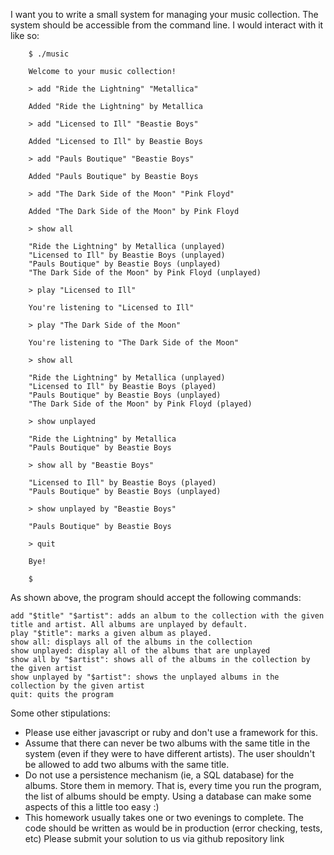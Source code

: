 I want you to write a small system for managing your music collection. The system should be accessible from the command line. I would interact with it like so:
```
    $ ./music

    Welcome to your music collection!

    > add "Ride the Lightning" "Metallica"

    Added "Ride the Lightning" by Metallica

    > add "Licensed to Ill" "Beastie Boys"

    Added "Licensed to Ill" by Beastie Boys
    
    > add "Pauls Boutique" "Beastie Boys"

    Added "Pauls Boutique" by Beastie Boys

    > add "The Dark Side of the Moon" "Pink Floyd"

    Added "The Dark Side of the Moon" by Pink Floyd

    > show all

    "Ride the Lightning" by Metallica (unplayed)
    "Licensed to Ill" by Beastie Boys (unplayed)
    "Pauls Boutique" by Beastie Boys (unplayed)
    "The Dark Side of the Moon" by Pink Floyd (unplayed)

    > play "Licensed to Ill"

    You're listening to "Licensed to Ill"

    > play "The Dark Side of the Moon"

    You're listening to "The Dark Side of the Moon"

    > show all

    "Ride the Lightning" by Metallica (unplayed)
    "Licensed to Ill" by Beastie Boys (played)
    "Pauls Boutique" by Beastie Boys (unplayed)
    "The Dark Side of the Moon" by Pink Floyd (played)

    > show unplayed

    "Ride the Lightning" by Metallica
    "Pauls Boutique" by Beastie Boys

    > show all by "Beastie Boys"

    "Licensed to Ill" by Beastie Boys (played)
    "Pauls Boutique" by Beastie Boys (unplayed)

    > show unplayed by "Beastie Boys"

    "Pauls Boutique" by Beastie Boys

    > quit

    Bye!

    $
```

As shown above, the program should accept the following commands:
```
add "$title" "$artist": adds an album to the collection with the given title and artist. All albums are unplayed by default.
play "$title": marks a given album as played.
show all: displays all of the albums in the collection
show unplayed: display all of the albums that are unplayed
show all by "$artist": shows all of the albums in the collection by the given artist
show unplayed by "$artist": shows the unplayed albums in the collection by the given artist
quit: quits the program
```

Some other stipulations:

- Please use either javascript or ruby and don't use a framework for this.
- Assume that there can never be two albums with the same title in the system (even if they were to have different artists). The user shouldn't be allowed to add two albums with the same title.
- Do not use a persistence mechanism (ie, a SQL database) for the albums. Store them in memory. That is, every time you run the program, the list of albums should be empty. Using a database can make some aspects of this a little too easy :)
- This homework usually takes one or two evenings to complete. The code should be written as would be in production (error checking, tests, etc)
Please submit your solution to us via github repository link
